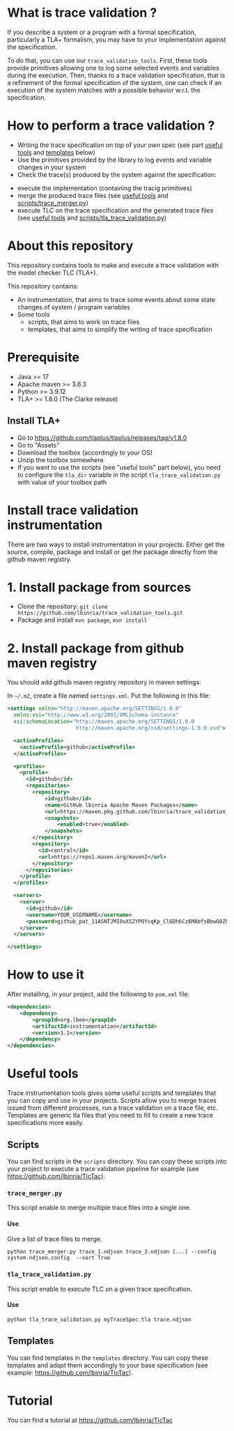 # What is trace validation ?

If you describe a system or a program with a formal specification, particularly a TLA+ formalism, you may have to your implementation against the specification. 

To do that, you can use our `trace_validation_tools`. First, these
tools provide primitives allowing one to log some selected events and
variables during the execution.  Then, thanks to a trace validation
specification, that is a refinement of the formal specification of the
system, one can check if an execution of the system matches with a
possible behavior w.r.t. the specification.

# How to perform a trace validation ?

- Writing the trace specification on top of your own spec (see part [useful tools](#useful-tools) and [templates](#templates) below)
- Use the primitives provided by the library to log events and variable changes in your system
- Check the trace(s) produced by the system against the specification:
 + execute the implementation (containing the tracig primitives)
 + merge the produced trace files (see [useful tools](#useful-tools) and [scripts/trace_merger.py](scripts/trace_merger.py))
 + execute TLC on the trace specification and the generated trace files (see  [useful tools](#useful-tools) and [scripts/tla_trace_validation.py](scripts/trace_merger.py))

# About this repository

This repository contains tools to make and execute a trace validation with the model checker TLC (TLA+).

This repository contains:

- An instrumentation, that aims to trace some events about some state changes of system / program variables
- Some tools
   - scripts, that aims to work on trace files
   - templates, that aims to simplify the writing of trace specification

# Prerequisite

- Java >= 17
- Apache maven >= 3.6.3
- Python >= 3.9.12
- TLA+ >= 1.8.0 (The Clarke release)

## Install TLA+

 - Go to https://github.com/tlaplus/tlaplus/releases/tag/v1.8.0
 - Go to "Assets"
 - Download the toolbox (accordingly to your OS)
 - Unzip the toolbox somewhere
 - If you want to use the scripts (see "useful tools" part below), you need to configure the `tla_dir` variable in the script `tla_trace_validation.py` with value of your toolbox path 

# Install trace validation instrumentation

There are two ways to install instrumentation in your projects. Either get the source, compile, package and install or get the package directly from the github maven registry. 

# 1. Install package from sources

 - Clone the repository: `git clone https://github.com/lbinria/trace_validation_tools.git`
 - Package and install `mvn package`, `mvn install`


# 2. Install package from github maven registry

You should add github maven registry repository in maven settings:

In `~/.m2`, create a file named `settings.xml`. Put the following in this file: 

```xml
<settings xmlns="http://maven.apache.org/SETTINGS/1.0.0"
  xmlns:xsi="http://www.w3.org/2001/XMLSchema-instance"
  xsi:schemaLocation="http://maven.apache.org/SETTINGS/1.0.0
                      http://maven.apache.org/xsd/settings-1.0.0.xsd">

  <activeProfiles>
    <activeProfile>github</activeProfile>
  </activeProfiles>

  <profiles>
    <profile>
      <id>github</id>
      <repositories>
        <repository>
            <id>github</id>
            <name>GitHub lbinria Apache Maven Packages</name>
            <url>https://maven.pkg.github.com/lbinria/trace_validation_tools</url>
            <snapshots>
                <enabled>true</enabled>
            </snapshots>
        </repository>
        <repository>
          <id>central</id>
          <url>https://repo1.maven.org/maven2</url>
        </repository>
      </repositories>
    </profile>
  </profiles>

  <servers>
    <server>
      <id>github</id>
      <username>YOUR_USERNAME</username>
      <password>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</password>
    </server>
  </servers>

</settings>
```
# How to use it 

After installing, in your project, add the following to `pom.xml` file:

```xml 
<dependencies>
    <dependency>
        <groupId>org.lbee</groupId>
        <artifactId>instrumentation</artifactId>
        <version>1.1</version>
    </dependency>
</dependencies>
```

# Useful tools

Trace instrumentation tools gives some useful scripts and templates that you can copy and use in your projects. Scripts allow you to merge traces issued from different processes, run a trace validation on a trace file, etc. Templates are generic tla files that you need to fill to create a new trace specifications more easily.

## Scripts

You can find scripts in the `scripts` directory.
You can copy these scripts into your project to execute a trace validation pipeline for example (see https://github.com/lbinria/TicTac). 

### `trace_merger.py` 

This script enable to merge multiple trace files into a single one.

#### Use 

Give a list of trace files to merge.

`python trace_merger.py trace_1.ndjson trace_2.ndjson [...] --config system.ndjson.config  --sort True`

### `tla_trace_validation.py`

This script enable to execute TLC on a given trace specification.

#### Use 

`python tla_trace_validation.py myTraceSpec.tla trace.ndjson`

## Templates

You can find templates in the `templates` directory. You can copy these templates and adapt them accordingly to your base specification (see example: https://github.com/lbinria/TicTac).

# Tutorial

You can find a tutorial at https://github.com/lbinria/TicTac
